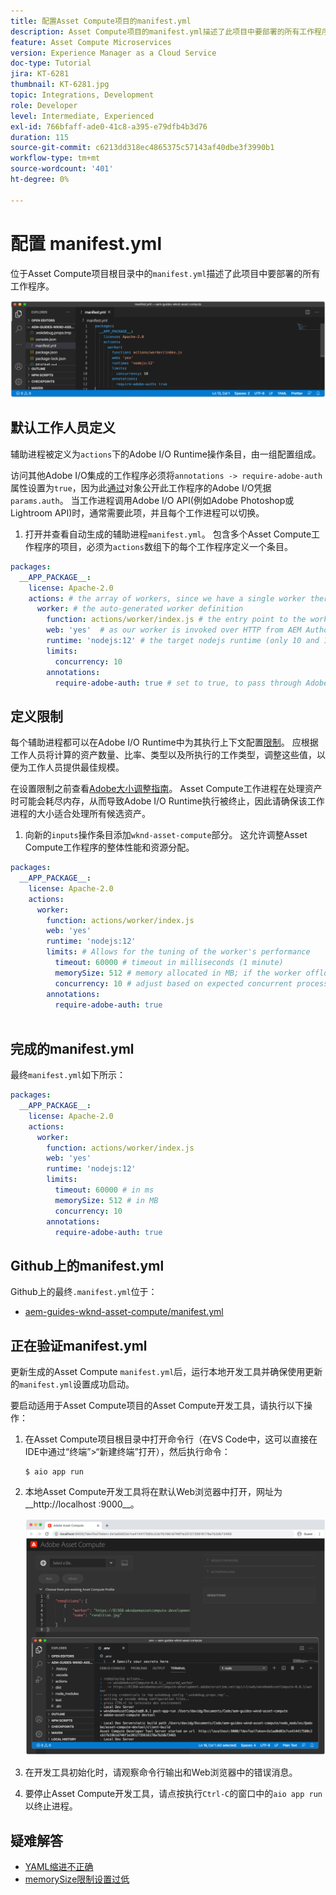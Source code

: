 ```yaml
---
title: 配置Asset Compute项目的manifest.yml
description: Asset Compute项目的manifest.yml描述了此项目中要部署的所有工作程序。
feature: Asset Compute Microservices
version: Experience Manager as a Cloud Service
doc-type: Tutorial
jira: KT-6281
thumbnail: KT-6281.jpg
topic: Integrations, Development
role: Developer
level: Intermediate, Experienced
exl-id: 766bfaff-ade0-41c8-a395-e79dfb4b3d76
duration: 115
source-git-commit: c6213dd318ec4865375c57143af40dbe3f3990b1
workflow-type: tm+mt
source-wordcount: '401'
ht-degree: 0%

---
```


# 配置 manifest.yml

位于Asset Compute项目根目录中的`manifest.yml`描述了此项目中要部署的所有工作程序。

![manifest.yml](./assets/manifest/manifest.png)

## 默认工作人员定义

辅助进程被定义为`actions`下的Adobe I/O Runtime操作条目，由一组配置组成。

访问其他Adobe I/O集成的工作程序必须将`annotations -> require-adobe-auth`属性设置为`true`，因为此[通过](https://experienceleague.adobe.com/docs/asset-compute/using/extend/develop-custom-application.html#access-adobe-apis)对象公开此工作程序的Adobe I/O凭据`params.auth`。 当工作进程调用Adobe I/O API(例如Adobe Photoshop或Lightroom API)时，通常需要此项，并且每个工作进程可以切换。

1. 打开并查看自动生成的辅助进程`manifest.yml`。 包含多个Asset Compute工作程序的项目，必须为`actions`数组下的每个工作程序定义一个条目。

```yml
packages:
  __APP_PACKAGE__:
    license: Apache-2.0
    actions: # the array of workers, since we have a single worker there is only one entry beneath actions
      worker: # the auto-generated worker definition
        function: actions/worker/index.js # the entry point to the worker 
        web: 'yes'  # as our worker is invoked over HTTP from AEM Author service
        runtime: 'nodejs:12' # the target nodejs runtime (only 10 and 12 are supported)
        limits:
          concurrency: 10
        annotations:
          require-adobe-auth: true # set to true, to pass through Adobe I/O access token/client id via params.auth in the worker, typically required when the worker calls out to Adobe I/O APIs such as the Adobe Photoshop, or Lightroom.
```

## 定义限制

每个辅助进程都可以在Adobe I/O Runtime中为其执行上下文配置[限制](https://www.adobe.io/apis/experienceplatform/runtime/docs.html#!adobedocs/adobeio-runtime/master/guides/system_settings.md)。 应根据工作人员将计算的资产数量、比率、类型以及所执行的工作类型，调整这些值，以便为工作人员提供最佳规模。

在设置限制之前查看[Adobe大小调整指南](https://experienceleague.adobe.com/docs/asset-compute/using/extend/develop-custom-application.html#sizing-workers)。 Asset Compute工作进程在处理资产时可能会耗尽内存，从而导致Adobe I/O Runtime执行被终止，因此请确保该工作进程的大小适合处理所有候选资产。

1. 向新的`inputs`操作条目添加`wknd-asset-compute`部分。 这允许调整Asset Compute工作程序的整体性能和资源分配。

```yml
packages:
  __APP_PACKAGE__:
    license: Apache-2.0
    actions: 
      worker:
        function: actions/worker/index.js 
        web: 'yes' 
        runtime: 'nodejs:12'
        limits: # Allows for the tuning of the worker's performance
          timeout: 60000 # timeout in milliseconds (1 minute)
          memorySize: 512 # memory allocated in MB; if the worker offloads heavy computational work to other Web services this number can be reduced
          concurrency: 10 # adjust based on expected concurrent processing and timeout 
        annotations:
          require-adobe-auth: true
           
```

## 完成的manifest.yml

最终`manifest.yml`如下所示：

```yml
packages:
  __APP_PACKAGE__:
    license: Apache-2.0
    actions: 
      worker:
        function: actions/worker/index.js 
        web: 'yes' 
        runtime: 'nodejs:12'
        limits:
          timeout: 60000 # in ms
          memorySize: 512 # in MB
          concurrency: 10 
        annotations:
          require-adobe-auth: true
```

## Github上的manifest.yml

Github上的最终`.manifest.yml`位于：

+ [aem-guides-wknd-asset-compute/manifest.yml](https://github.com/adobe/aem-guides-wknd-asset-compute/blob/master/manifest.yml)


## 正在验证manifest.yml

更新生成的Asset Compute `manifest.yml`后，运行本地开发工具并确保使用更新的`manifest.yml`设置成功启动。

要启动适用于Asset Compute项目的Asset Compute开发工具，请执行以下操作：

1. 在Asset Compute项目根目录中打开命令行（在VS Code中，这可以直接在IDE中通过“终端”>“新建终端”打开），然后执行命令：

   ```
   $ aio app run
   ```

1. 本地Asset Compute开发工具将在默认Web浏览器中打开，网址为__http://localhost :9000__。

   ![aio应用运行](assets/environment-variables/aio-app-run.png)

1. 在开发工具初始化时，请观察命令行输出和Web浏览器中的错误消息。
1. 要停止Asset Compute开发工具，请点按执行`Ctrl-C`的窗口中的`aio app run`以终止进程。

## 疑难解答

+ [YAML缩进不正确](../troubleshooting.md#incorrect-yaml-indentation)
+ [memorySize限制设置过低](../troubleshooting.md#memorysize-limit-is-set-too-low)
